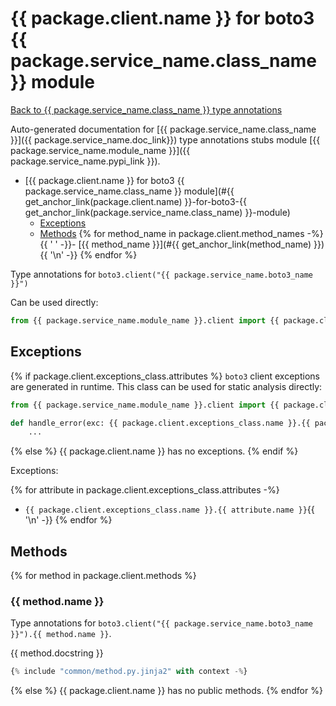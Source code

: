 # {{ package.client.name }} for boto3 {{ package.service_name.class_name }} module

[Back to {{ package.service_name.class_name }} type annotations](./README.md)

Auto-generated documentation for [{{ package.service_name.class_name }}]({{ package.service_name.doc_link}})
type annotations stubs module [{{ package.service_name.module_name }}]({{ package.service_name.pypi_link }}).

- [{{ package.client.name }} for boto3 {{ package.service_name.class_name }} module](#{{ get_anchor_link(package.client.name) }}-for-boto3-{{ get_anchor_link(package.service_name.class_name) }}-module)
  - [Exceptions](#exceptions)
  - [Methods](#methods)
{% for method_name in package.client.method_names -%}
{{ '    ' -}}- [{{ method_name }}](#{{ get_anchor_link(method_name) }}){{ '\n' -}}
{% endfor %}

Type annotations for `boto3.client("{{ package.service_name.boto3_name }}")`

Can be used directly:

```python
from {{ package.service_name.module_name }}.client import {{ package.client.name }}
```

## Exceptions

{% if package.client.exceptions_class.attributes %}
`boto3` client exceptions are generated in runtime. This class can be used for static analysis directly:

```python
from {{ package.service_name.module_name }}.client import {{ package.client.exceptions_class.name }}

def handle_error(exc: {{ package.client.exceptions_class.name }}.{{ package.client.exceptions_class.attributes[0].name }}) -> None:
    ...
```
{% else %}
{{ package.client.name }} has no exceptions.
{% endif %}

Exceptions:

{% for attribute in package.client.exceptions_class.attributes -%}
- `{{ package.client.exceptions_class.name }}.{{ attribute.name }}`{{ '\n' -}}
{% endfor %}

## Methods

{% for method in package.client.methods %}
### {{ method.name }}

Type annotations for `boto3.client("{{ package.service_name.boto3_name }}").{{ method.name }}`.

{{ method.docstring }}

```python
{% include "common/method.py.jinja2" with context -%}
```
{% else %}
{{ package.client.name }} has no public methods.
{% endfor %}
